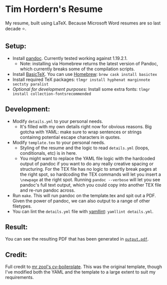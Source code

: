 # Tim Hordern's Resume

My resume, built using LaTeX. Because Microsoft Word resumes are so last decade :star:.

## Setup:

* Install [pandoc](https://pandoc.org/installing.html). Currently tested working against 1.19.2.1.
    * Note: installing via Homebrew returns the latest version of Pandoc, which currently breaks some of the compilation scripts.
* Install [BasicTeX](http://www.tug.org/mactex/morepackages.html). You can use [Homebrew](https://brew.sh): `brew cask install basictex`
* Install required TeX packages: `tlmgr install hyphenat marginnote sectsty paralist`
* _Optional for development purposes:_ Install some extra fonts: `tlmgr install collection-fontsrecommended`

## Development:

* Modify `details.yml` to your personal needs.
    * It's filled with my own details right now for obvious reasons. Big gotcha with YAML: make sure to wrap sentences or strings containng potential escape characters in quotes.
* Modify `template.tex` to your personal needs.
    * Styling of the resume and the logic to read `details.yml` (loops, conditionals, etc) is in here.
    * You might want to replace the YAML file logic with the hardcoded output of pandoc if you want to do any really creative spacing or structuring. For the TEX file has no logic to smartly break pages at the right spot, so hardcoding the TEX commands will let you insert a `\newpage` at the right spot. Running `pandoc --verbose` will let you see pandoc's full text output, which you could copy into another TEX file and re-run pandoc across.
* Run `make`. This will run pandoc on the template.tex and spit out a PDF. Given the power of pandoc, we can also output to a range of other filetypes.
* You can lint the `details.yml` file with [yamllint](https://yamllint.readthedocs.io/): `yamllint details.yml`.

## Result:

You can see the resulting PDF that has been generated in [`output.pdf`](https://github.com/mence/resume/blob/master/output.pdf).

## Credit:

Full credit to [mr zool's cv-boilerplate](https://github.com/mrzool/cv-boilerplate). This was the original template, though I've modified both the YAML and the template to a large extent to suit my requirements.
